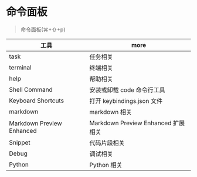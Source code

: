 # 命令面板

> 命令面板(⌘+⇧+p)

| 工具                      | more                               |
| ------------------------- | ---------------------------------- |
| task                      | 任务相关                           |
| terminal                  | 终端相关                           |
| help                      | 帮助相关                           |
| Shell Command             | 安装或卸载 code 命令行工具         |
| Keyboard Shortcuts        | 打开 keybindings.json 文件         |
| markdown                  | markdown 相关                      |
| Markdown Preview Enhanced | Markdown Preview Enhanced 扩展相关 |
| Snippet                   | 代码片段相关                       |
| Debug                     | 调试相关                           |
| Python                    | Python 相关                        |
